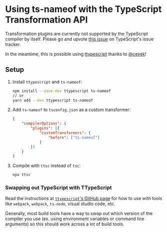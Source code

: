 # Using ts-nameof with the TypeScript Transformation API

Transformation plugins are currently not supported by the TypeScript compiler by itself. Please go and upvote [this issue](https://github.com/Microsoft/TypeScript/issues/14419) on TypeScript's issue tracker.

In the meantime, this is possible using [ttypescript](https://github.com/cevek/ttypescript) thanks to [@cevek](https://github.com/cevek)!

## Setup

1. Install `ttypescript` and `ts-nameof`:

    ```bash
    npm install --save-dev ttypescript ts-nameof
    // or
    yarn add --dev ttypescript ts-nameof
    ```

2. Add `ts-nameof` to `tsconfig.json` as a custom transformer:

    ```json
    {
        "compilerOptions": {
            "plugins": [{
                "customTransformers": {
                    "before": ["ts-nameof"]
                }
            }]
        }
    }
    ```

3. Compile with `ttsc` instead of `tsc`:

    ```bash
    npx ttsc
    ```

### Swapping out TypeScript with TTypeScript

Read the instructions at [`ttypescript`'s GitHub page](https://github.com/cevek/ttypescript) for how to use with tools like `webpack`, `webpack`, `ts-node`, visual studio code, etc.

Generally, most build tools have a way to swap out which version of the compiler you use (ex. using environment variables or command line arguments) so this should work across a lot of build tools.
